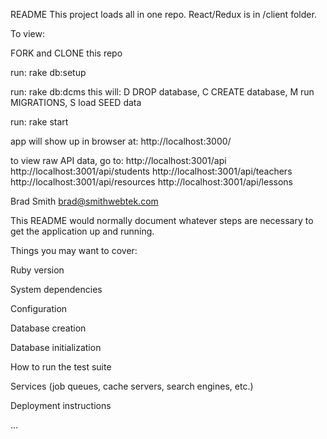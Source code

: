 README
This project loads all in one repo. React/Redux is in /client folder.

To view:

FORK and CLONE this repo

run: rake db:setup

run: rake db:dcms
this will: D DROP database, C CREATE database, M run MIGRATIONS, S load SEED data

run: rake start

app will show up in browser at: http://localhost:3000/

to view raw API data, go to: http://localhost:3001/api http://localhost:3001/api/students http://localhost:3001/api/teachers http://localhost:3001/api/resources http://localhost:3001/api/lessons

Brad Smith brad@smithwebtek.com

This README would normally document whatever steps are necessary to get the application up and running.

Things you may want to cover:

Ruby version

System dependencies

Configuration

Database creation

Database initialization

How to run the test suite

Services (job queues, cache servers, search engines, etc.)

Deployment instructions

...